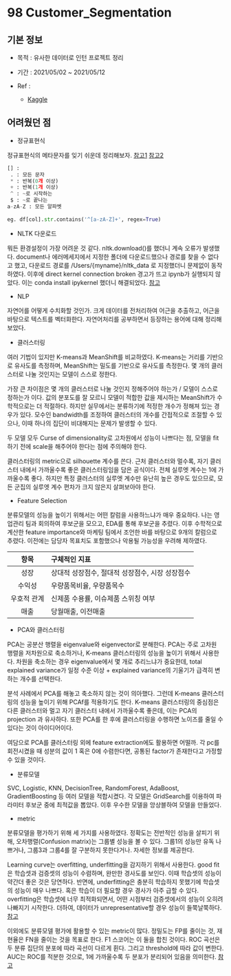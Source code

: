 # 98 Customer_Segmentation

## 기본 정보

- 목적 : 유사한 데이터로 인턴 프로젝트 정리

- 기간 : 2021/05/02 ~ 2021/05/12

- Ref : 

  - [Kaggle](https://www.kaggle.com/fabiendaniel/customer-segmentation)



## 어려웠던 점

- 정규표현식

정규표현식의 메타문자를 잊기 쉬운데 정리해보자. [참고1](https://wikidocs.net/4308) [참고2](https://wikidocs.net/4309)

```python
[] : 
 . : 모든 문자
 * : 반복(0개 이상)
 + : 반복(1개 이상)
 ^ : ~로 시작하는
 $ : ~로 끝나는
a-zA-Z : 모든 알파벳
  
eg. df[col].str.contains('^[a-zA-Z]+', regex=True)
```



- NLTK 다운로드

뭐든 환경설정이 가장 어려운 것 같다. nltk.download()를 했더니 계속 오류가 발생했다. document나 에러메세지에서 지정한 폴더에 다운로드했으나 경로를 찾을 수 없다고 했고, 다운로드 경로를 /Users/{myname}/nltk_data 로 지정했더니 문제없이 동작하였다. 이후에 direct kernel connection broken 경고가 뜨고 ipynb가 실행되지 않았다. 이는 conda install ipykernel 했더니 해결되었다. [참고](https://stackoverflow.com/questions/67185876/how-to-fix-error-direct-kernel-connection-broken)



- NLP

자연어를 어떻게 수치화할 것인가. 크게 데이터를 전처리하여 어근을 추출하고, 어근을 바탕으로 텍스트를 벡터화한다. 자연어처리를 공부하면서 등장하는 용어에 대해 정리해보았다.



- 클러스터링

여러 기법이 있지만 K-means과 MeanShift를 비교하였다. K-means는 거리를 기반으로 유사도를 측정하며, MeanShift는 밀도를 기반으로 유사도를 측정한다. 몇 개의 클러스터로 나눌 것인지는 모델이 스스로 정한다. 

가장 큰 차이점은 몇 개의 클러스터로 나눌 것인지 정해주어야 하는가 / 모델이 스스로 정하는가 이다. 값의 분포도를 잘 모르니 모델이 적합한 값을 제시하는 MeanShift가 수학적으로는 더 적절하다. 하지만 실무에서는 분류하기에 적정한 개수가 정해져 있는 경우가 있다. 모수인 bandwidth를 조정하여 클러스터의 개수를 간접적으로 조절할 수 있으나, 이때 하나의 집단이 비대해지는 문제가 발생할 수 있다. 

두 모델 모두 Curse of dimensionality로 고차원에서 성능이 나쁘다는 점, 모델을 fit하기 전에 scale을 해주어야 한다는 점에 주의해야 한다.

클러스터링의 metric으로 silhouette 계수를 쓴다. 근처 클러스터와 멀수록, 자기 클러스터 내에서 가까울수록 좋은 클러스터링임을 담은 공식이다. 전체 실루엣 계수는 1에 가까울수록 좋다. 하지만 특정 클러스터의 실루엣 계수만 유난히 높은 경우도 있으므로, 모든 군집의 실루엣 계수 편차가 크지 않은지 살펴보아야 한다. 



- Feature Selection

분류모델의 성능을 높이기 위해서는 어떤 칼럼을 사용하느냐가 매우 중요하다. 나는 영업관리 팀과 회의하여 후보군을 모으고, EDA를 통해 후보군을 추렸다. 이후 수학적으로 계산한 feature importance와 마케팅 팀에서 조언한 바를 바탕으로 9개의 칼럼으로 추렸다. 이전에는 담당자 목표치도 포함했으나 악용될 가능성을 우려해 제하였다.

|    항목     | 구체적인 지표                                   |
| :---------: | :---------------------------------------------- |
|    성장     | 상대적 성장점수, 절대적 성장점수, 시장 성장점수 |
|   수익성    | 우량품목비율, 우량품목수                        |
| 우호적 관계 | 신제품 수용률, 이슈제품 스위칭 여부             |
|    매출     | 당월매출, 이전매출                              |



- PCA와 클러스터링

PCA는 공분산 행렬을 eigenvalue와 eigenvector로 분해한다. PCA는 주로 고차원 행렬을 저차원으로 축소하거나, K-means 클러스터링의 성능을 높이기 위해서 사용한다. 차원을 축소하는 경우 eigenvalue에서 몇 개로 추리느냐가 중요한데, total explained variance가 일정 수준 이상 + explained variance의 기울기가 급격히 변하는 개수를 선택한다.

분석 사례에서 PCA를 해놓고 축소하지 않는 것이 의아했다. 그런데 K-means 클러스터링의 성능을 높이기 위해 PCAf를 적용하기도 한다. K-means 클러스터링의 중심점은 다른 클러스터와 멀고 자기 클러스터 내에서 가까울수록 좋은데, 이는 PCA의 projection 과 유사하다. 또한 PCA를 한 후에 클러스터링을 수행하면 노이즈를 줄일 수 있다는 것이 아이디어이다. 

여담으로 PCA를 클러스터링 외에 feature extraction에도 활용하면 어떨까. 각 pc를 회전시켰을 때 성분의 값이 1 혹은 0에 수렴한다면, 공통된 factor가 존재한다고 가정할 수 있을 것이다. 



- 분류모델

SVC, Logistic, KNN, DecisionTree, RandomForest, AdaBoost, GradientBoosting 등 여러 모델을 적합시켰다. 각 모델은 GridSearch를 이용하여 파라미터 후보군 중에 최적값을 뽑았다. 이후 우수한 모델을 앙상블하여 모델을 만들었다. 



- metric

분류모델을 평가하기 위해 세 가지를 사용하였다. 정확도는 전반적인 성능을 살피기 위해, 오차행렬(Confusion matrix)는 그룹별 성능을 볼 수 있다. 그룹1의 성능만 유독 나쁘거나, 그룹3과 그룹4를 잘 구분하지 못한다거나. 자세한 정보를 제공한다. 

Learning curve는 overfitting, underfitting을 감지하기 위해서 사용한다. good fit은 학습셋과 검증셋의 성능이 수렴하며, 완만한 경사도를 보인다. 이때 학습셋의 성능이 약간더 좋은  것은 당연하다. 반면에, underfitting은 충분히 학습하지 못했기에 학습셋의 성능이 매우 나쁘다. 혹은 학습이 더 필요할 경우 경사가 아주 급할 수 있다. overfitting은 학습셋에 너무 최적화되면서, 어떤 시점부터 검증셋에서의 성능이 오히려 나빠지기 시작한다. 더하여, 데이터가 unrepresentative할 경우 성능이 들쭉날쭉하다. [참고](https://machinelearningmastery.com/learning-curves-for-diagnosing-machine-learning-model-performance/)

이외에도 분류모델 평가에 활용할 수 있는 metric이 많다. 정밀도는 FP를 줄이는 것, 재현율은 FN을 줄이는 것을 목표로 한다. F1 스코어는 이 둘을 합친 것이다. ROC 곡선은 두 분류 집단의 분포에 따라 곡선이 다르게 휜다. 그리고 threshold에 따라 값이 변한다. AUC는 ROC를 적분한 것으로, 1에 가까울수록 두 분포가 분리되어 있음을 의미한다. [참고](https://angeloyeo.github.io/2020/08/05/ROC.html)











